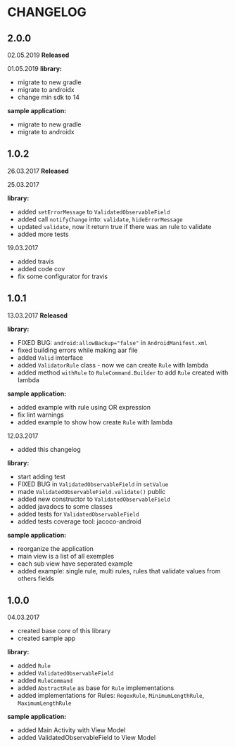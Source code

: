 CHANGELOG
=========

2.0.0
--------
02.05.2019
**Released**

01.05.2019
**library:**
- migrate to new gradle
- migrate to androidx
- change min sdk to 14

**sample application:**
- migrate to new gradle
- migrate to androidx

1.0.2
--------
26.03.2017
**Released**

25.03.2017

**library:**
- added `setErrorMessage` to `ValidatedObservableField`
- added call `notifyChange` into: `validate`, `hideErrorMessage`
- updated `validate`, now it return true if there was an rule to validate
- added more tests

19.03.2017

- added travis 
- added code cov
- fix some configurator for travis

1.0.1
--------
13.03.2017
**Released**

**library:**
- FIXED BUG: `android:allowBackup="false"` in `AndroidManifest.xml`
- fixed building errors while making aar file
- added `Valid` imterface
- added `ValidatorRule` class - now we can create `Rule` with lambda
- added method `withRule` to `RuleCommand.Builder` to add `Rule` created with lambda

**sample application:**
- added example with rule using OR expression
- fix lint warnings
- added example to show how create `Rule` with lambda

12.03.2017

- added this changelog

**library:**
- start adding test
- FIXED BUG in `ValidatedObservableField` in `setValue`
- made `ValidatedObservableField.validate()` public
- added new constructor to `ValidatedObservableField`
- added javadocs to some classes
- added tests for `ValidatedObservableField`
- added tests coverage tool: jacoco-android

**sample application:**
- reorganize the application
- main view is a list of all exemples
- each sub view have seperated example
- added example: single rule, multi rules, rules that validate values from others fields


1.0.0
--------
04.03.2017

- created base core of this library
- created sample app

**library:**
- added `Rule`
- added `ValidatedObservableField`
- added `RuleCommand`
- added `AbstractRule` as base for `Rule` implementations
- added implementations for Rules: `RegexRule`, `MinimumLengthRule`, `MaximumLengthRule`

**sample application:**
- added Main Activity with View Model
- added ValidatedObservableField to View Model
